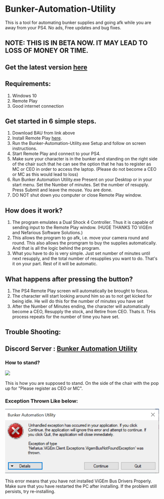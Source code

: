 # Bunker-Automation-Utility
This is a tool for automating bunker supplies and going afk while you are away from your PS4. No ads, Free updates and bug fixes.

## NOTE: THIS IS IN BETA NOW. IT MAY LEAD TO LOSS OF MONEY OR TIME.
## Get the latest version [here](https://github.com/Chiggy-Playz/Bunker-Automation-Utility/releases/download/v1.0Beta/Bunker.Automation.Utility.exe) 

## Requirements:
1. Windows 10
2. Remote Play
3. Good internet connection

## Get started in 6 simple steps. 

1. Download BAU from link above
2. Install Remote Play [here](https://remoteplay.dl.playstation.net/remoteplay/lang/en/index.html).
3. Run the Bunker-Automation-Utility.exe Setup and follow on screen instructions.
4. Start Remote Play and connect to your PS4.
5. Make sure your character is in the bunker and standing on the right side of the chair such that he can see the option that he has to register as MC or CEO in order to access the laptop. (Please do not become a CEO or MC as this would lead to loss)
6. Run Bunker Automation Utility.exe Present on your Desktop or in your start menu. Set the Number of minutes. Set the number of resupply. Press Submit and leave the mouse. You are done. 
7. DO NOT shut down you computer or close Remote Play window.

## How does it work?

1. The program emulates a Dual Shock 4 Controller. Thus it is capable of sending input to the Remote Play window. (HUGE THANKS TO ViGEm and Nefarious Software Solutions.)
2. This allows the program to go afk, i.e. move your camera round and round. This also allows the promgram to buy the supplies automatically. And that is all the logic behind the program.
3. What you have to do is very simple. Just set number of minutes until next resupply, and the total number of resupplies you want to do. That's it on your part. Rest of it will be automatic.

## What happens after pressing the button?

1. The PS4 Remote Play screen will automatically be brought to focus.
2. The character will start looking around him so as to not get kicked for being idle. He will do this for the number of minutes you have set
3. After the Number of Minutes ending, the character will automatically become a CEO, Resupply the stock, and Retire from CEO. Thats it. THis process repeats for the number of time you have set.

## Trouble Shooting:
## Discord Server : [Bunker Automation Utility](https://discord.gg/hudxAAE)

### How to stand?
![](https://github.com/Chiggy-Playz/Bunker-Automation-Utility/blob/master/Images/Stand.jpg)

This is how you are supposed to stand. On the side of the chair with the pop up for "Please register as CEO or MC".
### Exception Thrown Like below:

![](Images/Exception.PNG)

This error means that you have not installed ViGEm Bus Drivers Properly. Make sure that you have restarted the PC after installing. If the problem still persists, try re-installing.
